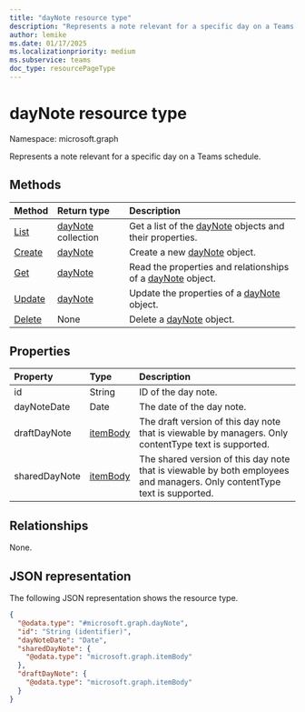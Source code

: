```yaml
---
title: "dayNote resource type"
description: "Represents a note relevant for a specific day on a Teams schedule."
author: lemike
ms.date: 01/17/2025
ms.localizationpriority: medium
ms.subservice: teams
doc_type: resourcePageType
---
```


# dayNote resource type

Namespace: microsoft.graph

Represents a note relevant for a specific day on a Teams schedule.

## Methods
|Method|Return type|Description|
|:---|:---|:---|
|[List](../api/schedule-list-daynotes.md)|[dayNote](../resources/daynote.md) collection|Get a list of the [dayNote](../resources/daynote.md) objects and their properties.|
|[Create](../api/schedule-post-daynotes.md)|[dayNote](../resources/daynote.md)|Create a new [dayNote](../resources/daynote.md) object.|
|[Get](../api/daynote-get.md)|[dayNote](../resources/daynote.md)|Read the properties and relationships of a [dayNote](../resources/daynote.md) object.|
|[Update](../api/daynote-update.md)|[dayNote](../resources/daynote.md)|Update the properties of a [dayNote](../resources/daynote.md) object.|
|[Delete](../api/schedule-delete-daynotes.md)|None|Delete a [dayNote](../resources/daynote.md) object.|

## Properties
|Property|Type|Description|
|:---|:---|:---|
|id|String|ID of the day note.|
|dayNoteDate|Date|The date of the day note.|
|draftDayNote|[itemBody](../resources/itembody.md)|The draft version of this day note that is viewable by managers. Only contentType text is supported.|
|sharedDayNote|[itemBody](../resources/itembody.md)|The shared version of this day note that is viewable by both employees and managers. Only contentType text is supported.|

## Relationships
None.

## JSON representation
The following JSON representation shows the resource type.
<!-- {
  "blockType": "resource",
  "keyProperty": "id",
  "@odata.type": "microsoft.graph.dayNote",
  "baseType": "microsoft.graph.changeTrackedEntity",
  "openType": false
}
-->
``` json
{
  "@odata.type": "#microsoft.graph.dayNote",
  "id": "String (identifier)",
  "dayNoteDate": "Date",
  "sharedDayNote": {
    "@odata.type": "microsoft.graph.itemBody"
  },
  "draftDayNote": {
    "@odata.type": "microsoft.graph.itemBody"
  }
}
```

